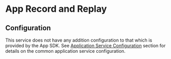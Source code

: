 # App Record and Replay

## Configuration

This service does not have any addition configuration to that which is provided by the App SDK. 
See [Application Service Configuration](../../../GeneralAppServiceConfig) section for details on the common application service configuration.
